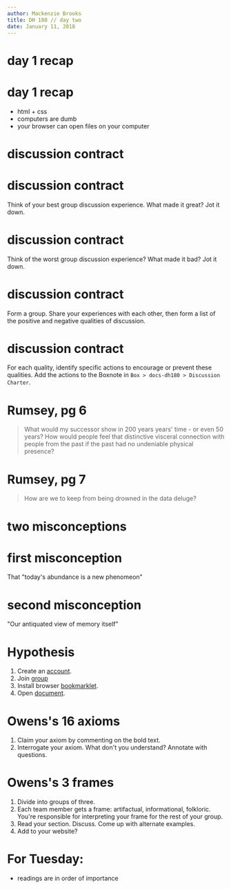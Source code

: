 ```yaml
---
author: Mackenzie Brooks
title: DH 180 // day two
date: January 11, 2018
---
```


# day 1 recap

# day 1 recap
* html + css
* computers are dumb
* your browser can open files on your computer

# discussion contract

# discussion contract
Think of your best group discussion experience. What made it great? Jot it down.

# discussion contract
Think of the worst group discussion experience? What made it bad? Jot it down.

# discussion contract
Form a group. Share your experiences with each other, then form a list of the positive and negative qualities of discussion. 

# discussion contract
For each quality, identify specific actions to encourage
 or prevent these qualities. Add the actions to the Boxnote in ```Box > docs-dh180 > Discussion Charter```.

# Rumsey, pg 6
> What would my successor show in 200 years years' time - or even 50 years? How would people feel that distinctive visceral connection with people from the past if the past had no undeniable physical presence?

# Rumsey, pg 7
> How are we to keep from being drowned in the data deluge?

# two misconceptions

# first misconception
That "today's abundance is a new phenomeon"

# second misconception
"Our antiquated view of memory itself"

# Hypothesis 
1. Create an [account](https://web.hypothes.is/start/).
2. Join [group](https://hypothes.is/groups/6eZL1JYV/dh180-w18)
3. Install browser [bookmarklet](https://web.hypothes.is/start/).
4. Open [document](https://mfr.osf.io/render?url=https%3A%2F%2Ffiles.osf.io%2Fv1%2Fresources%2Fu9kc2%2Fproviders%2Fosfstorage%2F596a602f6c613b022be15cdc%3Fdirect%26mode%3Drender%26initialWidth%3D766). 

# Owens's 16 axioms
1. Claim your axiom by commenting on the bold text.
2. Interrogate your axiom. What don't you understand? Annotate with questions.

# Owens's 3 frames
1. Divide into groups of three. 
2. Each team member gets a frame: artifactual, informational, folkloric. You're responsible for interpreting your frame for the rest of your group.
3. Read your section. Discuss. Come up with alternate examples.
4. Add to your website? 

# For Tuesday:
* readings are in order of importance

